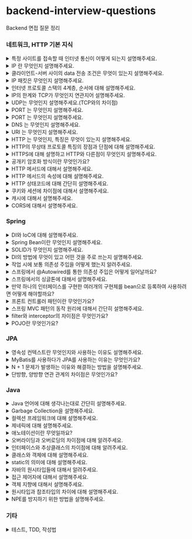 # backend-interview-questions
Backend  면접 질문 정리

### 네트워크, HTTP 기본 지식

<details>
  <summary>특정 사이트를 접속할 때 인터넷 통신이 어떻게 되는지 설명해주세요.</summary>
  <br>
  <p>클라이언트 측에서 URL로 접속하면 브라우저가 이 URL에 적힌 값을 파싱해서 HTTP Message를 만들고 서버로 요청을 보내줍니다. HTTP Message를 서버에서 받아서 처리 한 data를 HTTP Message에 담아 클라이언트에 응답해주면 요청한 사이트로 접속할 수 있게 됩니다.</p>
</details>

<details>
  <summary>IP 란 무엇인지 설명해주세요.</summary>
  <br>
  <p>Internet Protocol의 약자로, 클라이언트와 서버 사이 인터넷 통신에 필요한 정보를 수신하고 송신하는 통신 규약을 의미합니다.</p>
</details>

<details>
  <summary>클라이언트-서버 사이의 data 전송 조건은 무엇이 있는지 설명해주세요.</summary>
  <br>
  <p>첫번쨰로 클라이언트와 서버는 각각 IP 주소를 부여받아 가지고 있어야 합니다.</p>
  <p>이렇게 양쪽에 IP 주소가 있을 때, IP 패킷이라는 규칙에 맞춰서 data를 전달해줘야합니다.</p>
</details>

<details>
  <summary>IP 패킷은 무엇인지 설명해주세요.</summary>
  <br>
  <p>간단히 설명하자면 패키지와 버킷의 합성어로 인터넷 통신 규약에 맞는 data 묶음을 의미합니다.</p>
  <p>출발지와 목적지의 IP, 전송데이터를 가지고 있고 전달시 인터넷 노드들을 타고 전달됩니다.</p>
</details>

<details>
  <summary>인터넷 프로토콜 스택의 4계층, 순서에 대해 설명해주세요.</summary>
  <br>
  <p>4계층은</p>
  <p>애플리케이션 계층 (HTTP, FTP)</p>  
  <p>전송 계층(TCP, UDP)</p>
  <p>인터넷 계층(IP)</p>
  <p>네트워크 인터페이스 계층 입니다.</p>
  <p>스택 순서는</p>
  <p>먼저 프로그램(애플리케이션)을 통해 전송할 data를 생성합니다.</p>
  <p>이를 SOCKET 라이브러리를 통해 전달하고</p>
  <p>TCP 정보를 생성합니다. 이때 전송 data를 포함합니다.</p>
  <p>이후 IP 패킷을 생성합니다. 여기에 TCP 정보가 담기게 됩니다.</p>
</details>

<details>
  <summary>IP의 한계와 TCP가 무엇인지 연관지어 설명해주세요.</summary>
  <br>
  <p>IP의 한계는</p>
  <p>첫번째로 비연결성입니다. 패킷을 받을 대상이 없거나 서비스가 불능인 상태에서도 이를 감지하지 못하고 패킷이 전송되는 문제가 있습니다.</p>
  <p>두번째는 비신뢰성입니다. 전송에 중간에 패킷이 없어지거나 순서대로 가지 않는다해도 이를 알 수 있는 방법이 없습니다.</p>
  <p>세번째는 프로그램을 구분 못한다는 것입니다. 같은 IP를 사용하는 서버에서 통신하는 애플리케이션이 2개 이상이면 구분할 수 있는 방법이 없습니다.</p><br>
  <p>TCP란 이러한 IP의 한계들을 보완해주는 역할을 하는 규약입니다.</p>
  <p>비연결성을 보완하기 위해 연결지향적입니다. 이는 3 way handshake 라고 불리며, 클라이언트에서서버로 접속 요청하면 서버에서 요청 수락 후 클라이언트에 접속 요청, 그리고 클라이언트가 요청을 수락하면 데이터를 전송하는 형태로 진행되는 것을 뜻합니다.</p>
  <p>또한 데이터의 전달을 보증해 신뢰성을 가집니다. 데이터를 전송시 서버에서 데이터를 받으면 받았음을 응답해줍니다.</p>
  <p>마지막으로 순서를 보장해줍니다. 클라이언트에서 보낸 순서대로 서버에 도달하지 않으면 잘못된 부분부터 재요청을 하게 됩니다.</p>
  <p>이렇게 IP의 한계를 보완해줄 수 있는 이유는 TCP에 전송 제어 및 순서, 검증 정보, PORT 등에 대한 data를 담기 때문입니다.</p>
</details>

<details>
  <summary>UDP는 무엇인지 설명해주세요.(TCP와의 차이점)</summary>
  <br>
  <p>UDP는 사용자 데이터그램 프로토콜을 말하고, TCP와 다르게 연결지향적이지 않고 데이터 전달 보증 등 신뢰성을 가지고 있지 않습니다.</p>
  <p>기능이 적은 대신 TCP보다 최적화에 장점이 있습니다. 애플리케이션에서 추가 작업을 통해 기능을 직접 추가할 수 있습니다.</p>
</details>

<details>
  <summary>PORT 는 무엇인지 설명해주세요.</summary>
  <br>
  <p>논리적인 접속장소를 뜻하며, 하나의 같은 IP내에서 나눠지는 서버를 의미합니다.</p>
</details>

<details>
  <summary>PORT 는 무엇인지 설명해주세요.</summary>
  <br>
  <p>논리적인 접속장소를 뜻하며, 하나의 같은 IP내에서 나눠지는 서버를 의미합니다. 하나의 IP내에서 애플리케이션마다 PORT번호를 다르게하여 구분하여 사용할 수 있습니다.</p>
</details>

<details>
  <summary>DNS 는 무엇인지 설명해주세요.</summary>
  <br>
  <p>도메인 네임 시스템의 약자이고, IP 형식을 사용하는 것에 번거로움이 있기 때문에 IP 형식을 대신해 DNS 서버에 등록한 도메인을 사용함으로써 기억하기 쉽고 수정하기 쉽게 됩니다.</p>
</details>

<details>
  <summary>URI 는 무엇인지 설명해주세요.</summary>
  <br>
  <p>인터넷 자원을 나타내는 고유 식별자를 의미합니다.</p>
  <p>URL은 이 식별을 Resource Locater 즉, 자원의 경로를 사용하는 것을 의미합니다.</p>
</details>

<details>
  <summary>HTTP 는 무엇인지, 특징은 무엇이 있는지 설명해주세요.</summary>
  <br>
  <p>HyperText Transfer Protocol의 약자로써 HTML, TEXT 문서 등 대부분의 data들의 통신에 대한 규약을 의미합니다.</p>
  <p>클라이언트에서 서버로 요청 후 응답을 대기하고 서버는 요청에 대한 결과를 만들어 응답하는 구조입니다.</p>
  <p>무상태 프로토콜이어서 서버가 클라이언트의 상태를 보존하지 않습니다. 즉, 클라이언트가 요청시에 보내준 data를 서버에서는 유지, 기억하고 있지 않습니다. 따라서 요청시마다 필요한 모든 data들을 보내줘야 합니다.</p>
  <p>비연결성의 특징을 가지고 있어 요청에 대한 응답 후 연결을 끊는 형태입니다.</p>
</details>

<details>
  <summary>HTTP의 무상태 프로토콜 특징의 장점과 단점에 대해 설명해주세요.</summary>
  <br>
  <p>장점은 서버 확장성이 높다는 점입니다. 특정 서버가 data를 저장하고 있지 않고 계속 data를 주고 받기 떄문에 확장에 대해서 제약이 없습니다.</p>
  <p>단점은 클라이언트가 계속 필요한 모든 data를 전송해야 하기 때문에 전송량이 많아집니다.</p>
</details>

<details>
  <summary>HTTPS에 대해 설명하고 HTTP와 다른점이 무엇인지 설명해주세요.</summary>
  <br>
  <p>HTTPS는 HTTP에 보안계층을 추가한 것을 말합니다.</p>
  <p>HTTP 프로토콜은 인터넷 프로토콜 스택 중 전송계층의 TCP위에서 동작합니다. 여기서 SSL이라는 보안계층이 전송계층 위에 올라가 보안이 보장된 통신을 할 수 있습니다. 이 통신 방식을 SSL 암호화 통신이라고도 합니다.</p>
  <p>SSL 암호화 통신은 공개키 암호화 방식 알고리즘을 통해 구현됩니다.</p>
</details>

<details>
  <summary>공개키 암호화 방식이란 무엇인가요?</summary>
  <br>
  <p>공개키 암호화 방식에는 공개키와 개인키 두 종류의 키가 존재합니다.</p>
  <p>한쪽 키로 데이터를 암호화했다면 오직 다른쪽 키로만 복호화 할 수 있습니다.</p>
  <p>개인키는 보통 서버를 운영하는 회사가 가지고 공개키는 인증받은 기업들에서 관리합니다.</p>
  <p>인증받은 기업은 공개키를 다른 data들과 묶어서 자신들이 가지고 있는 개인키로 암호화해서 SSL인증서로 발급해줍니다.</p>
  <p>브라우저는 공개키를 보유하고 있어서 SSL 인증서를 복호화 해줍니다.</p>
  <p>복호화 된 SSL 내부에 들어있던 서버의 공개키를 가지고 요청을 암호화해서 서버로 보내면</p>
  <p>서버측은 가지고 있는 개인키로 요청을 복호화하여 해석 후 응답할 때 다시 암호화해서 보냅니다.</p>
</details>

<details>
  <summary>HTTP 메서드에 대해서 설명해주세요.</summary>
  <br>
  <p>주요 메서드로는 GET, POST, PUT, PATCH, DELETE 가 있습니다.</p>
  <p>GET은 리소스를 조회할 때 사용하고</p>
  <p>POST는 요청 데이터를 처리할 때,</p>
  <p>PUT은 리소스를 대체할 때 만약 리소스가 없으면 생성합니다,</p>
  <p>PATCH는 리소스 일부 변경할 때,</p>
  <p>DELETE 는 리소스를 제거할 때 사용하는 메서드입니다.</p>
</details>

<details>
  <summary>HTTP 메서드의 속성에 대해 설명해주세요.</summary>
  <br>
  <p>1. GET메서드는 '안전'이라는 속성이 있습니다. 호출해도 리소스를 변경하지 않는다는 것입니다.</p>
  <p>2. 멱등이라는 속성이 있습니다. 몇 번을 요청해도 같은 결과가 나온다는 것을 의미합니다. 주요 메서드 중 POST를 제외하고는 이 속성을 가집니다. POST의 경우 같은 내용으로 요청시 반복해서 INSERT 되므로 멱등적이지 않습니다.</p>
  <p>3. 캐시 가능 속성은 응답 결과를 캐시에서 사용할 수 있는지를 의미합니다. 실제로 GET, HEAD 메서드에서 주로 사용합니다.</p>
</details>

<details>
  <summary>HTTP 상태코드에 대해 간단히 설명해주세요.</summary>
  <br>
  <p>200 번대는 클라이언트의 요청을 성공적으로 처리했을 때 보내주는 코드입니다.</p>
  <p>300 번대는 요청에 대한 처리 성공 후 리다이렉션이 필요할 때 보내주는 코드이고,</p>
  <p>400, 500 번대는 각각 클라이언트, 서버 측에 오류이 원인이 있을 때 보내주는 코드입니다.</p>
</details>

<details>
  <summary>쿠키와 세션에 차이점에 대해서 설명해주세요.</summary>
  <br>
  <p>쿠키는 클라이언트에서 저장하고 서버에 요청시마다 보내주는 data입니다.</p>
  <p>세션은 서버에서 저장하고 서버에서 관리하기 때문에 클라이언트 측보다 보안적인 측면에서 훨씬 유리합니다.</p>
</details>

<details>
  <summary>캐시에 대해서 설명해주세요.</summary>
  <br>
  <p>자주 사용하는 데이터를 미리 복사해 놓는 임시 장소를 가리킵니다.</p>
  <p>캐시 가능 시간 동안에는 네트워크를 사용하지 않아도 돼서 비용 절감을 할 수 있습니다.</p>
  <p>브라우저 로딩 속도가 빨라 사용자 경험(UX)을 좋게 합니다.</p>
  <p>캐시 만료시에도 data에 변동이 없다면 검증 헤더를 통해 클라이언트와 서버의 data가 동일하다는 것을 확인 후 data를 네트워크를 통해 전송하지 않도록 할 수 있습니다.</p>
</details>

<details>
  <summary>CORS에 대해서 설명해주세요.</summary>
  <br>
  <p>CORS는 스프링 시큐리티를 사용하며 자주 만난 이슈입니다.</p>
  <p>특히 외부 API를 사용시 발생했으며, 서로 다른 도메인간에 자원을 공유할 때 발생했습니다.</p>
  <p>security config에서 cors 관련 설정을 추가로 해줘서 해결하거나 filter를 따로 만들어 header 정보를 수정해서 해결했습니다.</p>
</details>

### Spring
<details>
  <summary>DI와 IoC에 대해 설명해주세요.</summary>
  <br>
  <p>IoC 제어 역전을 뜻하며, 인스턴스 생성부터 소멸까지의 생명주기 관리를 개발자가 아닌 컨테이너가 대신 해주는 것입니다.</p>
  <p>DI는 의존성 주입을 뜻하며, 하나의 객체가 다른 객체의 의존성을 제공하는 것, 외부에서 의존 관계를 주입하는 것입니다.</p>
</details>

<details>
  <summary>Spring Bean이란 무엇인지 설명해주세요.</summary>
  <br>
  <p>Spring IoC 컨테이너가 관리하는 자바 객체를 말합니다. @Configuration을 붙인 객체에서 @Bean을 통해 빈등록이 가능하고 또는 스프링에서는 컴포넌트 스캔을 통해 @Component가 있는 클래스를 빈으로 등록합니다.</p>
</details>

<details>
  <summary>SOLID가 무엇인지 설명해주세요.</summary>
  <br>
  <p>좋은 객체 지향 설계의 5가지 원칙을 의미합니다.</p>
  <p>1. SRP, 단일 책임 원칙</p>
  <p>하나의 클래스는 하나의 책임만 가져야한다는 것을 뜻합니다.</p>
  <p>2. OCP, 개방-폐쇄 원칙</p>
  <p>소프트웨어 요소는 확장에는 열려있으나 변경에는 닫혀 있어야합니다. 즉, 인터페이스를 만들어 역할과 구현을 구분하는 것을 뜻합니다.</p>
  <p>3. LSP, 리스코프 치환 원칙</p>
  <p>프로그램의 객체는 프로그램의 정확성을 깨뜨리지 않으면서 하위 타입의 인스턴스로 바꿀 수 있어야한다는 것입니다. 다형성에서 하위 클래스는 인터페이스 규약을 다 지켜야한다는 것을 뜻합니다. 역할에 대한 구현의 내용이 설계 의도에 맞게 해야하는 것을 의미합니다.</p>
  <p>4. ISP, 인터페이스 분리 원칙</p>
  <p>특정 클라이언트를 위해 인터페이스를 여러 개로 분리하는 것이 범용 인터페이스 하나보다 낫다는 것입니다. 인터페이스도 역할의 크기가 작을수록 더 명확해지고 대체 가능성이 높아지기 때문입니다.</p>
  <p>5. DIP, 의존관계 역전 원칙</p>
  <p>객체 지향에서는 추상화에 의존해야지 구체화에 의존하면 안된다는 것입니다. 의존성 주입을 통해 인터페이스에 의존해야 수정이 있어도 변경해야 하는 부분이 적어집니다. 확장에는 열려있되 변경에는 닫혀 있어야 하는 원칙인 OCP와 연관되어 있습니다.</p>
</details>

<details>
  <summary>DI의 방법에 무엇이 있고 어떤 것을 주로 쓰는지 설명해주세요.</summary>
  <br>
  <p>생성자 주입, setter를 이용한 수정자 주입, 필드 주입이 있습니다.</p>
  <p>생성자 주입을 주로 쓰며 호출 시점에 딱 한 번만 호출되므로 불변할 때 사용합니다. 보통 의존관계는 불변하기 때문에 생성자 주입을 자주 쓰는 이유가 됩니다.</p>
  <p>수정자 주입은 스프링 빈을 선택적으로 주입할 수 있습니다.</p>
  <p>필드 주입은 @Autowired를 통해서 주입할 수 있는데 외부에서 변경이 불가능해 테스트시 힘들다는 단점이 있습니다. 따라서 애플리케이션 실행과 관련없는 테스트코드에서 사용합니다.</p>
</details>

<details>
  <summary>작업 시에 보통 의존성 주입을 어떻게 했는지 알려주세요.</summary>
  <br>
  <p>예전에는 필드 주입을 사용했으나, 테스트에 변경이 불가능해서 유연하지 못하다는 단점을 알고 나서는 생성자 주입을 사용했습니다.</p>
  <p>롬복에서 제공하는 애노테이션인 @RequiredArgsConstructor와 final 키워드를 이용해서 생성자 주입을 했고 추상화에 의존할 수 있게 했습니다.</p>
</details>

<details>
  <summary>스프링에서 @Autowired를 통한 의존성 주입은 어떻게 일어날까요?</summary>
  <br>
  <p>스프링 컨테이너에 이미 빈으로 등록돼있는 객체를 타입(인터페이스 or 오브젝트)으로 검색해서 주입합니다.</p>
</details>

<details>
  <summary>스프링에서의 싱글톤에 대해서 설명해주세요.</summary>
  <br>
  <p>스프링 빈으로 등록한 객체는 호출 시에 하나의 같은 인스턴스를 여러 클라이언트가 공유하는 것을 말합니다. 원리는 간단하게 설명하자면, 객체의 생성자를 private로 만들어 외부에서 new 키워드 대신 static 메서드로만 접근할 수 있게 하는 것입니다. 이런 방법을 통해 객체 인스턴스를 계속 새로 생성하는 것을 방지해 메모리 낭비를 줄일 수 있습니다. 같은 인스턴스를 공유하기 때문에 객체는 특정 클라이언트에 의존적인 필드를 가지면 안됩니다.</p>
</details>

<details>
  <summary>만약 하나의 인터페이스를 구현한 여러개의 구현체를 bean으로 등록하여 사용하려면 어떻게 해야할까요?</summary>
  <br>
  <p>여러개의 구현체를 bean으로 등록하고 추상화에 의존하려하면 유니크하지 않다는 에러가 발생합니다.</p>
  <p>정말로 의도가 여러개의 빈들 중 골라쓰고 싶다면 List의 형태로 여러개의 빈을 주입해주고 꺼내서 사용해야하고 그렇지 않다면 빈으로 등록할 객체에 @Primary을 붙여 우선권을 가지게 하면 됩니다.</p>
</details>

<details>
  <summary>프론트 컨트롤러 패턴이란 무엇인가요?</summary>
  <br>
  <p>클라이언트의 요청마다 서블릿을 새로 만들어 사용한다면 효율적이지 않기 때문에 이를 해결하기 위해 사용하는 패턴입니다. 모든 요청에 대해 보안, 검증, 국제화 등의 기능들을 한 곳에서 캡슐화할 수 있습니다. 스프링에서는 클라이언트 요청이 들어왔을때 Controller 관련 애노테이션을 확인하고 적절한 Handler Method에 위임해줍니다.</p>
</details>

<details>
  <summary>스프링 MVC 패턴의 동작 원리에 대해서 간단히 설명해주세요.</summary>
  <br>
  <p>클라이언트로부터 HTTP 요청이 들어오면 *Dispatcher Servlet(프론트 컨트롤러) 가 이를 받습니다.</p>
  <p>1. 그 다음 핸들러 매핑을 통해 요청 URL에 매핑된 핸들러(컨트롤러) 조회를 합니다.</p>
  <p>2. 핸들러를 조회했으면 이 핸들러를 처리할 수 있는 핸들러 어댑터를 조회합니다.</p>
  <p>3. 조회한 핸들러 어댑터를 통해 핸들러 즉, 컨트롤러를 호출하고 ModelAndView를 반환합니다.</p>
  <p>4. 반환한 ModelAndView를 가지고 Dispatcher Servlet이 viewResolver를 호출해 view를 찾고 반환시킵니다.</p>
  <p>5. render를 호출하여 view를 랜더링해서 HTML로 응답을 해줍니다.</p>
  <br>
  <p>*스프링 부트는 DispatcherServlet을 서블릿으로 자동으로 등록하면서 모든 경로에 대해서 매핑</p>
</details>

<details>
  <summary>filter와 interceptor의 차이점은 무엇인가요?</summary>
  <br>
  <p>filter는 servlet에 요청이 전달되기 전/ 후의 처리를 담당하고 interceptor는 Spring에서 Handler(컨트롤러)를 실행하기 전, 후 처리를 담당합니다.</p>
  <p>+ filter는 init(필터 초기화), doFilter(처리), destroy(필터 제거) 메서드 / interceptor(handlerInterceptor)는 preHandle(호출 전), postHandle(호출 후), afterCompletion(완료 후 항상) 메서드를 가지고 @configuration 붙은 클래스에 각각 @Bean 등록 / addInterceptors 메서드 override 를 통해 등록</p>
</details>

<details>
  <summary>POJO란 무엇인가요?</summary>
  <br>
  <p>Plain Old Java Object, 오래된 방식의 간단한 자바 오브젝트</p>
  <p>특정 기술에 종속되어 동작하는 것이 아닌 순수한 자바 객체를 뜻합니다. (ex. getter, setter 메서드로만 이뤄진 객체)</p>
  <p>POJO를 지향해야 하는 이유는 객체가 어떤 특정 기술에 종속돼버리면 확장성이 떨어지는 등 객체 지향 설계의 장점을 잃게 되기 때문입니다. 또한 비즈니스 로직에 충실한 개발이 가능하도록 하기 때문입니다.</p>
</details>


### JPA

<details>
  <summary>영속성 컨텍스트란 무엇인지와 사용하는 이유도 설명해주세요.</summary>
  <br>
  <p>영속성 컨텍스트는 엔티티를 영구 저장하는 환경을 의미합니다. 애플리케이션과 데이터베이스 사이에서 객체를 보관하는 가상의 데이터베이스 같은 역할을 합니다.</p>
  <p>1차 캐시를 통해 조회가 가능하며 1차 캐시에 없으면 DB에서 조회해서 1차 캐시에 올립니다.</p>
  <p>동일성을 보장하여 동일성 비교가 가능합니다.</p>
  <p>transaction을 지원하는 쓰기를 지연해서 커밋 시점에 SQL을 한 번에 처리하도록 합니다.</p>
  <p>변경 감지(dirty checking), 1차 캐시에 data가 들어올 때 스냅샷을 찍고 커밋 시점에 엔티티와 비교하여 update SQL을 생성합니다.</p>
  <p>지연로딩 사용이 가능합니다. 실제 객체를 사용하는 시점에 DB에 SQL을 보내 data를 조회합니다.</p>
</details>

<details>
  <summary>MyBatis를 사용하다가 JPA를 사용하는 이유는 무엇인가요?</summary>
  <br>
  <p>MyBatis는 SQL문을 작성할 줄 안다면 접하기 쉽고 특히 동적쿼리를 작성하기 쉬워 사용했지만, 엔티티가 변경될 때마다 일일이 쿼리를 수정해야 되기 때문에 유지보수에는 용이하지 않다는 것을 깨달았습니다. 또한 JPA의 경우 객체지향 프레임워크이기 때문에 관계형 데이터베이스에 의존하지 않고 자바 코드를 통해 작성할 수 있기 때문에 JPA에 익숙해지면 질수록 생산성이 높아진다고 생각했습니다.</p>
</details>

<details>
  <summary>N + 1 문제가 발생하는 이유와 해결하는 방법을 설명해주세요.</summary>
  <br>
  <p>연관 관계에서 발생하는 이슈로 연관 관계가 설정된 엔티티를 조회할 경우에 조회된 data row만큼 연관관계의 조회 쿼리가 추가로 발생하여 N개가 더 실행되는 문제를 말합니다. </p>
  <p>해결하기 위해서는 연관관계가 맺어진 엔티티를 한번에 가져오는 방법을 사용해야 합니다. 주로  fetch join를 사용한다고 알고 있습니다. 조회시 바로 가져오고 싶은 엔티티는 JPQL문에서 join fetch 를 이용해서 join을 하면 됩니다. 또다른 방법으로는 @EntityGraph가 있습니다.</p>
</details>

<details>
  <summary>단방향, 양방향 연관 관계의 차이점은 무엇인가요?</summary>
  <br>
  <p>연관 관계에 있는 두 객체 중 하나의 객체만 참조용 필드를 가지고 참조하고 있으면 단방향 관계, 두 객체 모두 각각 참조용 필드를 갖고 참조하면 양방향 관계입니다.</p>
  <p>기본적으로 단방향 관계로 작성하고 역으로 객체를 탐색할 수 있어야한다면 양방향 관계를 맺어주는 게 불필요한 연관관계 매핑을 피할 수 있습니다.</p>
  <p>연관 관계의 주인은 데이터 제어의 권한을 가지는 쪽 즉, FK를 가지는 쪽이 돼야합니다.</p>
</details>

### Java
<details>
  <summary>Java 언어에 대해 생각나는대로 간단히 설명해주세요.</summary>
  <br>
  <p>객체 지향 언어이고 컴파일 언어입니다. 메모리를 자동으로 관리합니다. 오픈소스 라이브러리가 방대합니다.</p>
  <p>자바를 실행하는 방식은 자바 컴파일러가 자바 소스코드를 읽어 자바 바이트코드로 변환시키고, Class Loader를 통해 class 파일들을 JVM으로 로딩합니다. 로딩된 파일들은 Execution engine을 통해 해석되고 해석된 바이트 코드는 Runtime Data Areas에 배치되어 수행이 됩니다.</p>
</details>

<details>
  <summary>Garbage Collection을 설명해주세요.</summary>
  <br>
  <p>힙 영역에서 사용하지 않는 객체들을 제거하는 작업을 말합니다. JVM의 GC가 이 불필요한 메모리를 알아서 정리해줍니다.</p>
  <p>동작 방식은 Stop The World, Mark and Sweep 으로 이뤄집니다.</p>
  <p>Stop The World는 GC를 실행하기 위해 JVM이 애플리케이션의 실행을 멈추는 작업입니다.</p>
  <p>Mark and Sweep은 사용되지 않는 메모리를 식별하고 이 식별된 메모리를 해체하는 작업을 뜻합니다.</p>
</details>

<details>
  <summary>컬렉션 프레임워크에 대해 설명해주세요.</summary>
  <br>
  <p>주로 쓰는 자료구조를 바탕으로 객체, 데이터들을 효율적으로 관리할 수 있는 표준화된 방법을 제공하는 클래스의 집합을 말합니다.</p>
</details>

<details>
  <summary>제네릭에 대해 설명해주세요.</summary>
  <br>
  <p>제네릭은 타입을 클래스 내부에서 지정하는 것이 아니라 외부에서 사용자에 의해 지정할 수 있게끔한 것을 말합니다. 컴파일 과정에서 타입체크를 해주므로 객체 타입의 안정성을 높이고 형변환의 번거로움을 줄여줍니다. 또한 코드의 재사용성이 높아집니다. <br>
    ex. ArrayList<타입> = new ArrayList<타입>(); </p>
</details>
    
<details>
  <summary>애노테이션이란 무엇일까요?</summary>
  <br>
  <p>인터페이스를 기반으로 한 문법으로 소스 코드에 추가하여 사용할 수 있는 메타데이터의 일종입니다. 컴파일러 시점에서 문법 에러를 체크하도록, 특정 기능을 실행할 수 있도록 해주는 역할을 합니다.</p>
</details>
    
<details>
  <summary>오버라이딩과 오버로딩의 차이점에 대해 알려주세요.</summary>
  <br>
  <p>오버라이딩은 상위클래스의 메서드를 재정의 하는 것을 의미합니다.</p>
  <p>오버로딩은 같은 클래스 내에서 메서드의 이름은 같지만 매개변수의 타입, 개수를 다르게 구현하는 것을 말합니다.</p>
</details>
    
<details>
  <summary>인터페이스와 추상클래스의 차이점에 대해 알려주세요.</summary>
  <br>
  <p>둘 다 추상 메서드를 가지고 있는 것입니다. 인터페이스는 모든 메서드가 추상메서드인 것이고 추상 클래스는 1개 이상의 추상 메서드를 가지고 있는 것입니다. (인터페이스:기획서, 추상클래스:미완성 설계도, 클래스:완성 설계도)</p>
  <p>인터페이스는 구현 객체끼리 같은 동작을 한다는 것을 보장하기 위해 사용합니다. 메서드의 선언부만 있어 상속 받는 클래스에서 메서드의 구현을 강제할 수 있습니다.</p>
  <p>추상클래스는 객체의 추상적인 상위 개념으로 공통된 개념을 표현할 때 사용합니다. 기능을 이용하고 확장시키는데 목적이 있습니다.</p>
</details>
    
<details>
  <summary>클래스와 객체에 대해 설명해주세요.</summary>
  <br>
  <p>객체는 물리적으로 존재하거나 추상적으로 생각할 수 있는 것으로 식별 가능한 행위나 속성의 대상을 뜻합니다. 클래스는 이 객체를 정의하는 틀의 의미입니다.</p>
</details>
    
<details>
  <summary>static의 의미에 대해 설명해주세요.</summary>
  <br>
  <p>GC의 관리 영역 밖 static 영역을 의미하며 프로그램 종료시까지 메모리가 할당된 채로 존재하여 어디서든지 참조할 수 있고 공유하게 되는 것을 뜻합니다.</p>
</details>
    
<details>
  <summary>자바의 원시타입들에 대해서 알려주세요.</summary>
  <br>
  <p>boolean(1 byte): 논리형 데이터 타입이고 true=1, false=0 의 값을 가집니다.</p>
  <p>char (unsigned 2): 문자형</p>
  <p>byte (1): 정수형</p>
  <p>short (2): 정수형</p>
  <p>int (4): 정수형</p>
  <p>long (8): 정수형</p>
  <p>float (4): 실수형</p>
  <p>double (8): 실수형</p>
</details>
    
<details>
  <summary>접근 제어자에 대해서 설명해주세요.</summary>
  <br>
  <p>private, default, protected, public</p>
  <p>private: 해당 클래스 내에서 접근 가능</p>
  <p>default: 해당 패키지</p>
  <p>protected: 상속한 클래스</p>
  <p>public: 전체 영역에서 접근 가능합니다.</p>
</details>
    
<details>
  <summary>객체 지향에 대해서 설명해주세요.</summary>
  <br>
  <p>프로그래밍에서 필요한 데이터를 추상화시켜 상태와 행위를 가진 객체를 만들고 그 객체들 간의 상호작용을 통해 로직을 구성하는 것을 지향하는 것입니다.</p>
</details>
    
<details>
  <summary>원시타입과 참조타입의 차이에 대해 설명해주세요.</summary>
  <br>
  <p>원시 타입은 항상 값이 존재해야되고(null이 될 수 없습니다.) 참조 타입은 null을 가질 수 있습니다.</p>
</details>
    
<details>
  <summary>NPE를 방지하기 위한 방법을 설명해주세요.</summary>
  <br>
  <p>null 체크를 일일이 해줄 수도 있지만, Optional을 이용해 리턴 타입에서 null을 반환하지 않도록 할 수 있습니다.</p>
</details>

### 기타
<details>
  <summary>테스트, TDD, 작성법</summary>
  <br>
  <p></p>
</details>
